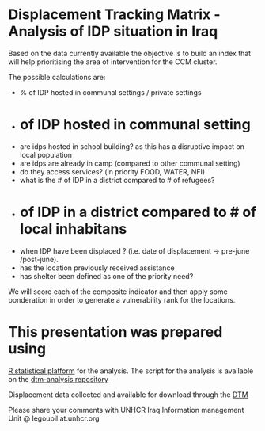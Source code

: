  Displacement Tracking Matrix - Analysis of IDP situation in Iraq
========================================================

Based on the data currently available the objective is to build an index that will help prioritising the area of intervention for the CCM cluster.

The possible calculations are:

 - % of IDP hosted in communal settings / private settings 
 - # of IDP hosted in communal setting  
 - are idps  hosted in school building? as this has a disruptive impact on local population
 - are idps are already in camp (compared to other communal setting)
 - do they access services? (in priority FOOD, WATER, NFI) 
 - what is the # of IDP in a district compared to # of refugees?
 - # of IDP in a district compared to # of local inhabitans
 - when IDP have been displaced ? (i.e. date of displacement -> pre-june /post-june).
 - has the location previously received assistance
 - has shelter been defined as one of the priority need?

We will score each of the composite indicator and then apply some ponderation in order to generate a vulnerability rank for the locations.





This presentation was prepared using
========================================================

 [R statistical platform](http://www.r-project.org/) for the analysis. The script for the analysis is available on the [dtm-analysis repository](https://github.com/unhcr-iraq/dtm-analysis)
 
 Displacement data collected and available for download through the [DTM](http://iomiraq.net/dtm-page)

Please share your comments with UNHCR Iraq Information management Unit @ legoupil.at.unhcr.org
